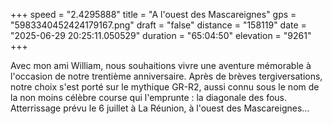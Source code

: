 +++
speed = "2.4295888"
title = "A l'ouest des Mascareignes"
gps = "5983340452424179167.png"
draft = "false"
distance = "158119"
date = "2025-06-29 20:25:11.050529"
duration = "65:04:50"
elevation = "9261"
+++

Avec mon ami William, nous souhaitions vivre une aventure mémorable à l'occasion de notre trentième anniversaire. Après de brèves tergiversations, notre choix s'est porté sur le mythique GR-R2, aussi connu sous le nom de la non moins célèbre course qui l'emprunte : la diagonale des fous.
Atterrissage prévu le 6 juillet à La Réunion, à l'ouest des Mascareignes...


